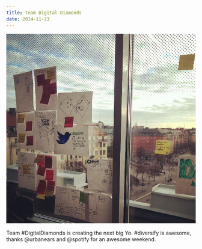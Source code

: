 ```yaml
---
title: Team Digital Diamonds
date: 2014-11-23
---
```


![](digitaldiamonds.jpg)

Team #DigitalDiamonds is creating the next big Yo. #diversify is awesome, thanks
@urbanears and @spotify for an awesome weekend.
